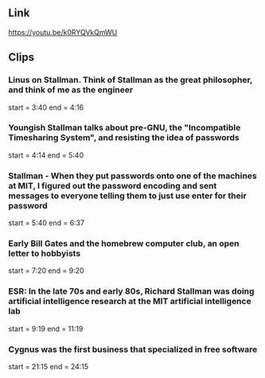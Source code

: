 ## Link
https://youtu.be/k0RYQVkQmWU

## Clips

### Linus on Stallman. Think of Stallman as the great philosopher, and think of me as the engineer
start = 3:40
end = 4:16

### Youngish Stallman talks about pre-GNU, the "Incompatible Timesharing System", and resisting the idea of passwords
start = 4:14
end = 5:40

### Stallman - When they put passwords onto one of the machines at MIT, I figured out the password encoding and sent messages to everyone telling them to just use enter for their password
start = 5:40
end = 6:37

### Early Bill Gates and the homebrew computer club, an open letter to hobbyists
start = 7:20
end = 9:20

### ESR: In the late 70s and early 80s, Richard Stallman was doing artificial intelligence research at the MIT artificial intelligence lab
start = 9:19
end = 11:19

### Cygnus was the first business that specialized in free software
start = 21:15
end = 24:15
